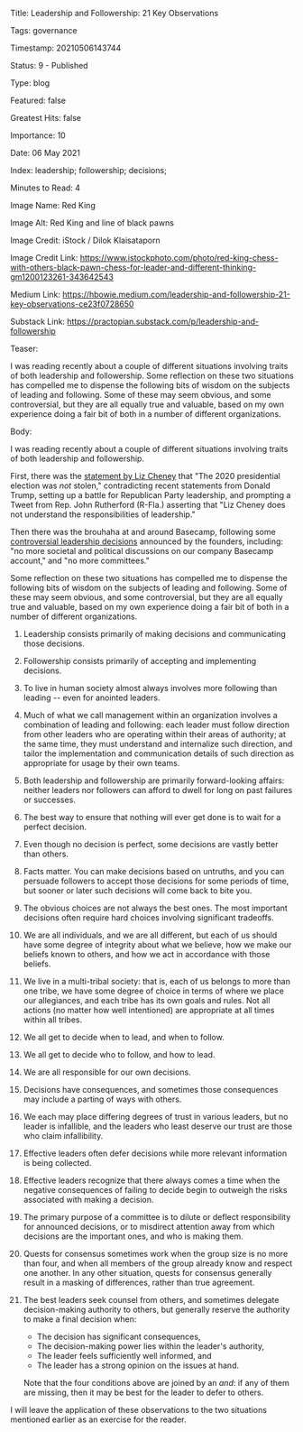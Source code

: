 Title:  Leadership and Followership: 21 Key Observations

Tags:   governance

Timestamp: 20210506143744

Status: 9 - Published

Type:   blog

Featured: false

Greatest Hits: false

Importance: 10

Date:   06 May 2021

Index:  leadership; followership; decisions; 

Minutes to Read: 4

Image Name: Red King

Image Alt: Red King and line of black pawns

Image Credit: iStock / Dilok Klaisataporn

Image Credit Link: https://www.istockphoto.com/photo/red-king-chess-with-others-black-pawn-chess-for-leader-and-different-thinking-gm1200123261-343642543

Medium Link: https://hbowie.medium.com/leadership-and-followership-21-key-observations-ce23f0728650

Substack Link: https://practopian.substack.com/p/leadership-and-followership

Teaser: 

I was reading recently about a couple of different situations involving traits of both leadership and followership. Some reflection on these two situations has compelled me to dispense the following bits of wisdom on the subjects of leading and following. Some of these may seem obvious, and some controversial, but they are all equally true and valuable, based on my own experience doing a fair bit of both in a number of different organizations.


Body: 

I was reading recently about a couple of different situations involving traits of both leadership and followership. 

First, there was the [statement by Liz Cheney][cheney] that "The 2020 presidential election was *not* stolen," contradicting recent statements from Donald Trump, setting up a battle for Republican Party leadership, and prompting a Tweet from Rep. John Rutherford (R-Fla.) asserting that "Liz Cheney does not understand the responsibilities of leadership."   

Then there was the brouhaha at and around Basecamp, following some [controversial leadership decisions][basecamp] announced by the founders, including: "no more societal and political discussions on our company Basecamp account," and "no more committees." 

Some reflection on these two situations has compelled me to dispense the following bits of wisdom on the subjects of leading and following. Some of these may seem obvious, and some controversial, but they are all equally true and valuable, based on my own experience doing a fair bit of both in a number of different organizations.

1. Leadership consists primarily of making decisions and communicating those decisions. 

2. Followership consists primarily of accepting and implementing decisions. 

3. To live in human society almost always involves more following than leading -- even for anointed leaders.

4. Much of what we call management within an organization involves a combination of leading and following: each leader must follow direction from other leaders who are operating within their areas of authority; at the same time, they must understand and internalize such direction, and tailor the implementation and communication details of such direction as appropriate for usage by their own teams.

5. Both leadership and followership are primarily forward-looking affairs: neither leaders nor followers can afford to dwell for long on past failures or successes. 

6. The best way to ensure that nothing will ever get done is to wait for a perfect decision. 

7. Even though no decision is perfect, some decisions are vastly better than others.

8. Facts matter. You can make decisions based on untruths, and you can persuade followers to accept those decisions for some periods of time, but sooner or later such decisions will come back to bite you. 

9. The obvious choices are not always the best ones. The most important decisions often require hard choices involving significant tradeoffs. 

10. We are all individuals, and we are all different, but each of us should have some degree of integrity about what we believe, how we make our beliefs known to others, and how we act in accordance with those beliefs.

11. We live in a multi-tribal society: that is, each of us belongs to more than one tribe, we have some degree of choice in terms of where we place our allegiances, and each tribe has its own goals and rules. Not all actions (no matter how well intentioned) are appropriate at all times within all tribes.

12. We all get to decide when to lead, and when to follow. 

13. We all get to decide who to follow, and how to lead. 

14. We are all responsible for our own decisions. 

15. Decisions have consequences, and sometimes those consequences may include a parting of ways with others. 

16. We each may place differing degrees of trust in various leaders, but no leader is infallible, and the leaders who least deserve our trust are those who claim infallibility.  

17. Effective leaders often defer decisions while more relevant information is being collected.  

18. Effective leaders recognize that there always comes a time when the negative consequences of failing to decide begin to outweigh the risks associated with making a decision. 

19. The primary purpose of a committee is to dilute or deflect responsibility for announced decisions, or to misdirect attention away from which decisions are the important ones, and who is making them.  

20. Quests for consensus sometimes work when the group size is no more than four, and when all members of the group already know and respect one another. In any other situation, quests for consensus generally result in a masking of differences, rather than true agreement.

21. The best leaders seek counsel from others, and sometimes delegate decision-making authority to others, but generally reserve the authority to make a final decision when:

	+ The decision has significant consequences, 
	+ The decision-making power lies within the leader's authority,
	+ The leader feels sufficiently well informed, and
	+ The leader has a strong opinion on the issues at hand. 

	Note that the four conditions above are joined by an *and*: if any of them are missing, then it may be best for the leader to defer to others. 

I will leave the application of these observations to the two situations mentioned earlier as an exercise for the reader. 

[basecamp]: https://world.hey.com/jason/changes-at-basecamp-7f32afc5

[cheney]: https://www.washingtonpost.com/politics/cheney-trump-election-mccarthy/2021/05/03/41ca672c-ac21-11eb-ab4c-986555a1c511_story.html

[followership]: https://iveybusinessjournal.com/publication/followership-the-other-side-of-leadership/
